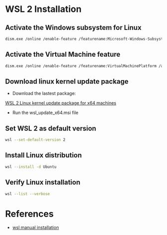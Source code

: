 # WSL 2 Installation

## Activate the Windows subsystem for Linux

```sh
dism.exe /online /enable-feature /featurename:Microsoft-Windows-Subsystem-Linux /all /norestart
```

## Activate the Virtual Machine feature

```sh
dism.exe /online /enable-feature /featurename:VirtualMachinePlatform /all /norestart
```

## Download linux kernel update package 

- Download the lastest package:

[WSL 2 Linux kernel update package for x64 machines ](https://wslstorestorage.blob.core.windows.net/wslblob/wsl_update_x64.msi)

- Run the wsl_update_x64.msi file

## Set WSL 2 as default version

```sh
wsl --set-default-version 2
```

## Install Linux distribution

```sh
wsl --install -d Ubuntu
```

## Verify Linux installation

```sh
wsl --list --verbose
```

# References

- [wsl manual installation](https://docs.microsoft.com/fr-fr/windows/wsl/install-manual)